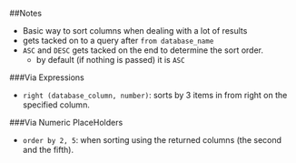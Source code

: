 ##Notes

* Basic way to sort columns when dealing with a lot of results
* gets tacked on to a query after `from database_name`
* `ASC` and `DESC` gets tacked on the end to determine the sort order.
  * by default (if nothing is passed) it is `ASC`

###Via Expressions

* `right (database_column, number)`: sorts by 3 items in from right on
the specified column.


###Via Numeric PlaceHolders

* `order by 2, 5`: when sorting using the returned columns (the second
and the fifth).
